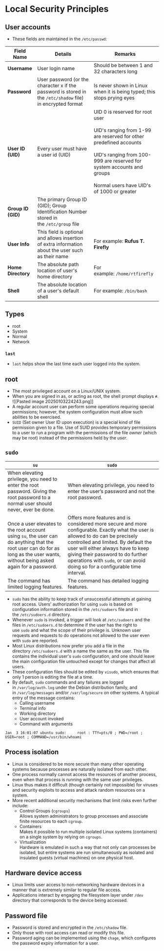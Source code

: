 # Local Security Principles
## User accounts
- These fields are maintained in the `/etc/passwd`:

| Field Name         | Details                                                                                                    | Remarks                                                                                                                                                                                                                                   |
| ------------------ | ---------------------------------------------------------------------------------------------------------- | ----------------------------------------------------------------------------------------------------------------------------------------------------------------------------------------------------------------------------------------- |
| **Username**       | User login name                                                                                            | Should be between 1 and 32 characters long                                                                                                                                                                                                |
| **Password**       | User password (or the character x if the password is stored in the `/etc/shadow` file) in encrypted format | Is never shown in Linux when it is being typed; this stops prying eyes                                                                                                                                                                    |
| **User ID (UID)**  | Every user must have a user id (UID)                                                                       | UID 0 is reserved for root user<br><br>UID's ranging from 1-99 are reserved for other predefined accounts<br><br>UID's ranging from 100-999 are reserved for system accounts and groups<br><br>Normal users have UID's of 1000 or greater |
| **Group ID (GID)** | The primary Group ID (GID); Group Identification Number stored in the `/etc/group` file                    |                                                                                                                                                                                                                                           |
| **User Info**      | This field is optional and allows insertion of extra information about the user such as their name         | For example: **Rufus T. Firefly**                                                                                                                                                                                                         |
| **Home Directory** | The absolute path location of user's home directory                                                        | For example: `/home/rtfirefly`                                                                                                                                                                                                            |
| **Shell**          | The absolute location of a user's default shell                                                            | For example: `/bin/bash`                                                                                                                                                                                                                  |
## Types
- root
- System
- Normal
- Network
### `last`
- `last` helps show the last time each user logged into the system.
## root
- The most privileged account on a Linux/UNIX system.
- When you are signed in as, or acting as root, the shell prompt displays `#`.
![[Pasted image 20250103224243.png]]
- A regular account user can perform some operations requiring special permissions; however, the system configuration must allow such abilities to be exercised.
- `SUID` (Set owner User ID upon execution) is a special kind of file permission given to a file. Use of SUID provides temporary permissions to a user to run a program with the permissions of the file _owner_ (which may be root) instead of the permissions held by the _user_.
## `sudo`

| `su`                                                                                                                                                                             | `sudo`                                                                                                                                                                                                                                                                                                                            |
| -------------------------------------------------------------------------------------------------------------------------------------------------------------------------------- | --------------------------------------------------------------------------------------------------------------------------------------------------------------------------------------------------------------------------------------------------------------------------------------------------------------------------------- |
| When elevating privilege, you need to enter the root password. Giving the root password to a normal user should never, ever be done.                                             | When elevating privilege, you need to enter the user’s password and not the root password.                                                                                                                                                                                                                                        |
| Once a user elevates to the root account using `su`, the user can do anything that the root user can do for as long as the user wants, without being asked again for a password. | Offers more features and is considered more secure and more configurable. Exactly what the user is allowed to do can be precisely controlled and limited. By default the user will either always have to keep giving their password to do further operations with `sudo`, or can avoid doing so for a configurable time interval. |
| The command has limited logging features.                                                                                                                                        | The command has detailed logging features.                                                                                                                                                                                                                                                                                        |
- `sudo` has the ability to keep track of unsuccessful attempts at gaining root access. Users' authorization for using `sudo` is based on configuration information stored in the `/etc/sudoers` file and in the `/etc/sudoers.d` directory.
- Whenever `sudo` is invoked, a trigger will look at `/etc/sudoers` and the files in `/etc/sudoers.d` to determine if the user has the right to use `sudo` and what the scope of their privilege is. Unknown user requests and requests to do operations not allowed to the user even with `sudo` are reported.
- Most Linux distributions now prefer you add a file in the directory `/etc/sudoers.d` with a name the same as the user. This file contains the individual user's `sudo` configuration, and one should leave the main configuration file untouched except for changes that affect all users.
- These configuration files should be edited by `visudo`, which ensures that only 1 person is editing the file at a time.
- By default, `sudo` commands and any failures are logged in `/var/log/auth.log` under the Debian distribution family, and in `/var/log/messages` and/or `/var/log/secure` on other systems. A typical entry of the message contains:
	- Calling username
	- Terminal info
	- Working directory
	- User account invoked
	- Command with arguments
```
Jan  3 16:01:07 ubuntu sudo:     root : TTY=pts/0 ; PWD=/root ; USER=root ; COMMAND=/usr/bin/whoami
```
## Process isolation
- Linux is considered to be more secure than many other operating systems because processes are naturally isolated from each other.
- One process normally cannot access the resources of another process, even when that process is running with the same user privileges. 
- Linux thus makes it difficult (though certainly not impossible) for viruses and security exploits to access and attack random resources on a system.
- More recent additional security mechanisms that limit risks even further include:
	- Control Groups (`cgroups`)  
	    Allows system administrators to group processes and associate finite resources to each `cgroup`.
	- Containers  
	    Makes it possible to run multiple isolated Linux systems (containers) on a single system by relying on `cgroups`.
	- Virtualization  
	    Hardware is emulated in such a way that not only can processes be isolated, but entire systems are run simultaneously as isolated and insulated guests (virtual machines) on one physical host.
## Hardware device access
- Linux limits user access to non-networking hardware devices in a manner that is extremely similar to regular file access.
- Applications interact by engaging the filesystem layer under `/dev` directory that corresponds to the device being accessed.
## Password file
- Password is stored and encrypted in the `/etc/shadow` file.
- Only those with root access can read or modify this file.
- Password aging can be implemented using the `chage`, which configures the password expiry information for a user.